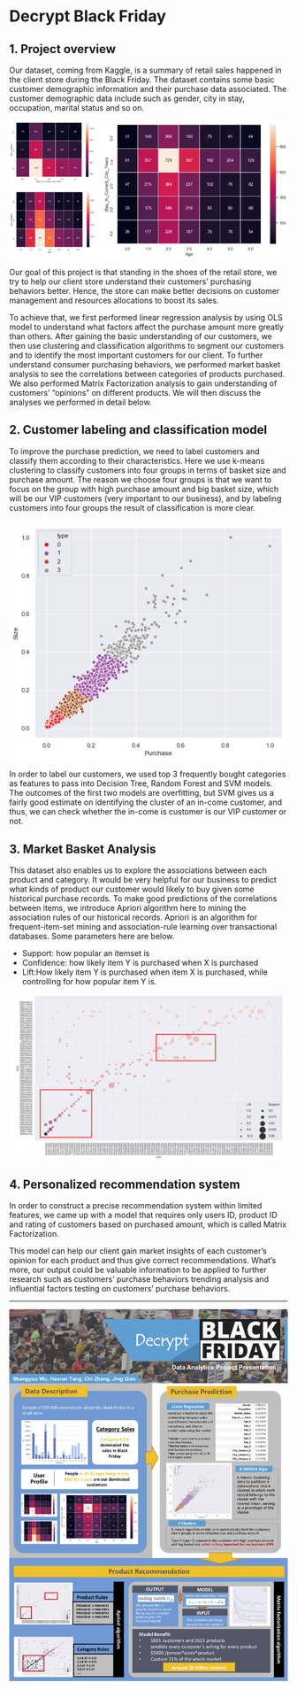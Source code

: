 # Decrypt Black Friday
## 1. Project overview

Our dataset, coming from Kaggle, is a summary of retail sales happened in the client store during the Black Friday. The dataset contains some basic customer demographic information and their purchase data associated. The customer demographic data include such as gender, city in stay, occupation, marital status and so on.

![GitHub](https://github.com/zhangyingchi/BlackFriday/blob/chi-zhang/image/user_profile.png)

Our goal of this project is that standing in the shoes of the retail store, we try to help our client store understand their customers’ purchasing behaviors better. Hence, the store can make better decisions on customer management and resources allocations to boost its sales.

To achieve that, we first performed linear regression analysis by using OLS model to understand what factors affect the purchase amount more greatly than others. After gaining the basic understanding of our customers, we then use clustering and classification algorithms to segment our customers and to identify the most important customers for our client. To further understand consumer purchasing behaviors, we performed market basket analysis to see the correlations between categories of products purchased. We also performed Matrix Factorization analysis to gain understanding of customers’ “opinions” on different products. We will then discuss the analyses we performed in detail below.


## 2. Customer labeling and classification model
To improve the purchase prediction, we need to label customers and classify them according to their characteristics. Here we use k-means clustering to classify customers into four groups in terms of basket size and purchase amount. The reason we choose four groups is that we want to focus on the group with high purchase amount and big basket size, which will be our VIP customers (very important to our business), and by labeling customers into four groups the result of classification is more clear.

![GitHub](https://github.com/zhangyingchi/BlackFriday/blob/chi-zhang/image/users_label.png)

In order to label our customers, we used top 3 frequently bought categories as features to pass into Decision Tree, Random Forest and SVM models. The outcomes of the first two models are overfitting, but SVM gives us a fairly good estimate on identifying the cluster of an in-come customer, and thus, we can check whether the in-come is customer is our VIP customer or not.

## 3. Market Basket Analysis
This dataset also enables us to explore the associations between each product and category. It would be very helpful for our business to predict what kinds of product our customer would likely to buy given some historical purchase records. To make good predictions of the correlations between items, we introduce Apriori algorithm here to mining the association rules of our historical records.
Apriori is an algorithm for frequent-item-set mining and association-rule learning over transactional databases. Some parameters here are below.
- Support: how popular an itemset is
- Confidence: how likely item Y is purchased when X is purchased
- Lift:How likely item Y is purchased when item X is purchased, while controlling for how popular item Y is.

![GitHub](https://github.com/zhangyingchi/BlackFriday/blob/chi-zhang/image/product_rules.png)


## 4. Personalized recommendation system
In order to construct a precise recommendation system within limited features, we came up with
a model that requires only users ID, product ID and rating of customers based on purchased
amount, which is called Matrix Factorization.

This model can help our client gain market insights of each customer’s opinion for each product and thus give correct recommendations. What’s more, our output could be valuable information to be applied to further research such as customers’ purchase behaviors trending analysis and influential factors testing on customers’ purchase behaviors.

-----------------
<div align="center">
  <img src="https://github.com/zhangyingchi/BlackFriday/blob/chi-zhang/image/poster.jpg">
</div>

